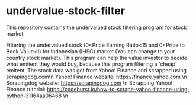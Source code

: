# undervalue-stock-filter
This repository contains the undervalued stock filtering program for stock market.

Filtering the undervalued stock (0<Price Earning Ratio<15 and 0<Price to Book Value<1) for Indonesian (IHSG) market (You can change to your country stock market). This program can help the value investor to decide what emitent they would buy, because this program filtering a 'cheap' emitent. The stock data was got from Yahoo! Finance and scrapped using scrapingdog.com\n
Yahoo! Finance website: https://finance.yahoo.com \n
Scrapingdog website: https://scrapingdog.com \n
Scrapping Yahoo! Finance tutorial: https://codeburst.io/how-to-scrape-yahoo-finance-using-python-31164aa06468 \n

